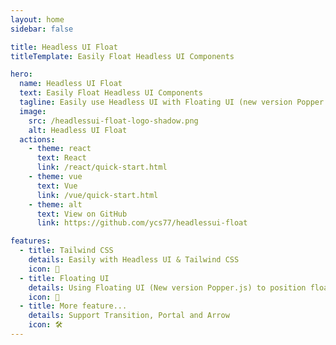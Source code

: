 ```yaml
---
layout: home
sidebar: false

title: Headless UI Float
titleTemplate: Easily Float Headless UI Components

hero:
  name: Headless UI Float
  text: Easily Float Headless UI Components
  tagline: Easily use Headless UI with Floating UI (new version Popper.js) to position floating elements.
  image:
    src: /headlessui-float-logo-shadow.png
    alt: Headless UI Float
  actions:
    - theme: react
      text: React
      link: /react/quick-start.html
    - theme: vue
      text: Vue
      link: /vue/quick-start.html
    - theme: alt
      text: View on GitHub
      link: https://github.com/ycs77/headlessui-float

features:
  - title: Tailwind CSS
    details: Easily with Headless UI & Tailwind CSS
    icon: 💙
  - title: Floating UI
    details: Using Floating UI (New version Popper.js) to position floating elements
    icon: 💬
  - title: More feature...
    details: Support Transition, Portal and Arrow
    icon: 🛠️
---
```


<HomeSponsors
  message="Sponsored by"
  action-text="Become a sponsor"
  action-link="https://www.patreon.com/ycs77"
/>
